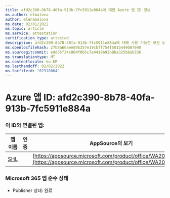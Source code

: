 ```yaml
---
title: afd2c390-8b78-40fa-913b-7fc5911e884a에 대한 Azure 앱 ID 정보
ms.author: elmalova
author: elenamalova
ms.date: 02/01/2022
ms.topic: article
ms.service: attestation
certification_type: attested
description: afd2c390-8b78-40fa-913b-7fc5911e884a에 대해 사용 가능한 모든 보안 및 규정 준수 정보
ms.openlocfilehash: 27b8a66aee89b357e19cbff754f501b449087940
ms.sourcegitcommit: edd55f34c004f0b5c7e4418b92b8ba325b8ab336
ms.translationtype: MT
ms.contentlocale: ko-KR
ms.lasthandoff: 02/02/2022
ms.locfileid: "62318064"
---
```

# <a name="azure-app-id-afd2c390-8b78-40fa-913b-7fc5911e884a"></a>Azure 앱 ID: afd2c390-8b78-40fa-913b-7fc5911e884a


### <a name="apps-associated-with-this-id"></a>이 ID와 연결된 앱:
| **앱 이름** | **인증** | **AppSource의 보기** |
|--------------|---------------|-----------------------|
| [SHL](https://docs.microsoft.com/microsoft-365-app-certification/forward/WA200002887) |  | [https://appsource.microsoft.com/product/office/WA200002887](https://appsource.microsoft.com/product/office/WA200002887) |

### <a name="microsoft-365-app-compliance-status"></a>Microsoft 365 앱 준수 상태
- Publisher 상태: 완료
